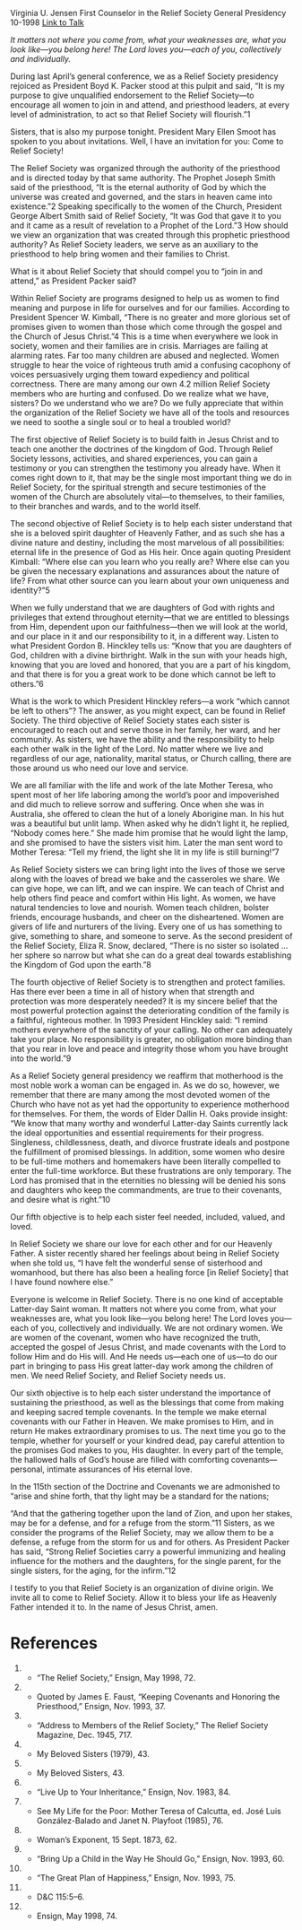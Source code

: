 Virginia U. Jensen
First Counselor in the Relief Society General Presidency
10-1998
[Link to Talk](https://www.churchofjesuschrist.org/study/general-conference/1998/10/come-to-relief-society?lang=eng)

_It matters not where you come from, what your weaknesses are, what you look like—you belong here! The Lord loves you—each of you, collectively and individually._

During last April’s general conference, we as a Relief Society presidency rejoiced as President Boyd K. Packer stood at this pulpit and said, “It is my purpose to give unqualified endorsement to the Relief Society—to encourage all women to join in and attend, and priesthood leaders, at every level of administration, to act so that Relief Society will flourish.”1

Sisters, that is also my purpose tonight. President Mary Ellen Smoot has spoken to you about invitations. Well, I have an invitation for you: Come to Relief Society!

The Relief Society was organized through the authority of the priesthood and is directed today by that same authority. The Prophet Joseph Smith said of the priesthood, “It is the eternal authority of God by which the universe was created and governed, and the stars in heaven came into existence.”2 Speaking specifically to the women of the Church, President George Albert Smith said of Relief Society, “It was God that gave it to you and it came as a result of revelation to a Prophet of the Lord.”3 How should we view an organization that was created through this prophetic priesthood authority? As Relief Society leaders, we serve as an auxiliary to the priesthood to help bring women and their families to Christ.

What is it about Relief Society that should compel you to “join in and attend,” as President Packer said?

Within Relief Society are programs designed to help us as women to find meaning and purpose in life for ourselves and for our families. According to President Spencer W. Kimball, “There is no greater and more glorious set of promises given to women than those which come through the gospel and the Church of Jesus Christ.”4 This is a time when everywhere we look in society, women and their families are in crisis. Marriages are failing at alarming rates. Far too many children are abused and neglected. Women struggle to hear the voice of righteous truth amid a confusing cacophony of voices persuasively urging them toward expediency and political correctness. There are many among our own 4.2 million Relief Society members who are hurting and confused. Do we realize what we have, sisters? Do we understand who we are? Do we fully appreciate that within the organization of the Relief Society we have all of the tools and resources we need to soothe a single soul or to heal a troubled world?

The first objective of Relief Society is to build faith in Jesus Christ and to teach one another the doctrines of the kingdom of God. Through Relief Society lessons, activities, and shared experiences, you can gain a testimony or you can strengthen the testimony you already have. When it comes right down to it, that may be the single most important thing we do in Relief Society, for the spiritual strength and secure testimonies of the women of the Church are absolutely vital—to themselves, to their families, to their branches and wards, and to the world itself.

The second objective of Relief Society is to help each sister understand that she is a beloved spirit daughter of Heavenly Father, and as such she has a divine nature and destiny, including the most marvelous of all possibilities: eternal life in the presence of God as His heir. Once again quoting President Kimball: “Where else can you learn who you really are? Where else can you be given the necessary explanations and assurances about the nature of life? From what other source can you learn about your own uniqueness and identity?”5

When we fully understand that we are daughters of God with rights and privileges that extend throughout eternity—that we are entitled to blessings from Him, dependent upon our faithfulness—then we will look at the world, and our place in it and our responsibility to it, in a different way. Listen to what President Gordon B. Hinckley tells us: “Know that you are daughters of God, children with a divine birthright. Walk in the sun with your heads high, knowing that you are loved and honored, that you are a part of his kingdom, and that there is for you a great work to be done which cannot be left to others.”6



What is the work to which President Hinckley refers—a work “which cannot be left to others”? The answer, as you might expect, can be found in Relief Society. The third objective of Relief Society states each sister is encouraged to reach out and serve those in her family, her ward, and her community. As sisters, we have the ability and the responsibility to help each other walk in the light of the Lord. No matter where we live and regardless of our age, nationality, marital status, or Church calling, there are those around us who need our love and service.

We are all familiar with the life and work of the late Mother Teresa, who spent most of her life laboring among the world’s poor and impoverished and did much to relieve sorrow and suffering. Once when she was in Australia, she offered to clean the hut of a lonely Aborigine man. In his hut was a beautiful but unlit lamp. When asked why he didn’t light it, he replied, “Nobody comes here.” She made him promise that he would light the lamp, and she promised to have the sisters visit him. Later the man sent word to Mother Teresa: “Tell my friend, the light she lit in my life is still burning!”7

As Relief Society sisters we can bring light into the lives of those we serve along with the loaves of bread we bake and the casseroles we share. We can give hope, we can lift, and we can inspire. We can teach of Christ and help others find peace and comfort within His light. As women, we have natural tendencies to love and nourish. Women teach children, bolster friends, encourage husbands, and cheer on the disheartened. Women are givers of life and nurturers of the living. Every one of us has something to give, something to share, and someone to serve. As the second president of the Relief Society, Eliza R. Snow, declared, “There is no sister so isolated … her sphere so narrow but what she can do a great deal towards establishing the Kingdom of God upon the earth.”8

The fourth objective of Relief Society is to strengthen and protect families. Has there ever been a time in all of history when that strength and protection was more desperately needed? It is my sincere belief that the most powerful protection against the deteriorating condition of the family is a faithful, righteous mother. In 1993 President Hinckley said: “I remind mothers everywhere of the sanctity of your calling. No other can adequately take your place. No responsibility is greater, no obligation more binding than that you rear in love and peace and integrity those whom you have brought into the world.”9

As a Relief Society general presidency we reaffirm that motherhood is the most noble work a woman can be engaged in. As we do so, however, we remember that there are many among the most devoted women of the Church who have not as yet had the opportunity to experience motherhood for themselves. For them, the words of Elder Dallin H. Oaks provide insight: “We know that many worthy and wonderful Latter-day Saints currently lack the ideal opportunities and essential requirements for their progress. Singleness, childlessness, death, and divorce frustrate ideals and postpone the fulfillment of promised blessings. In addition, some women who desire to be full-time mothers and homemakers have been literally compelled to enter the full-time workforce. But these frustrations are only temporary. The Lord has promised that in the eternities no blessing will be denied his sons and daughters who keep the commandments, are true to their covenants, and desire what is right.”10

Our fifth objective is to help each sister feel needed, included, valued, and loved.

In Relief Society we share our love for each other and for our Heavenly Father. A sister recently shared her feelings about being in Relief Society when she told us, “I have felt the wonderful sense of sisterhood and womanhood, but there has also been a healing force [in Relief Society] that I have found nowhere else.”

Everyone is welcome in Relief Society. There is no one kind of acceptable Latter-day Saint woman. It matters not where you come from, what your weaknesses are, what you look like—you belong here! The Lord loves you—each of you, collectively and individually. We are not ordinary women. We are women of the covenant, women who have recognized the truth, accepted the gospel of Jesus Christ, and made covenants with the Lord to follow Him and do His will. And He needs us—each one of us—to do our part in bringing to pass His great latter-day work among the children of men. We need Relief Society, and Relief Society needs us.

Our sixth objective is to help each sister understand the importance of sustaining the priesthood, as well as the blessings that come from making and keeping sacred temple covenants. In the temple we make eternal covenants with our Father in Heaven. We make promises to Him, and in return He makes extraordinary promises to us. The next time you go to the temple, whether for yourself or your kindred dead, pay careful attention to the promises God makes to you, His daughter. In every part of the temple, the hallowed halls of God’s house are filled with comforting covenants—personal, intimate assurances of His eternal love.

In the 115th section of the Doctrine and Covenants we are admonished to “arise and shine forth, that thy light may be a standard for the nations;

“And that the gathering together upon the land of Zion, and upon her stakes, may be for a defense, and for a refuge from the storm.”11 Sisters, as we consider the programs of the Relief Society, may we allow them to be a defense, a refuge from the storm for us and for others. As President Packer has said, “Strong Relief Societies carry a powerful immunizing and healing influence for the mothers and the daughters, for the single parent, for the single sisters, for the aging, for the infirm.”12

I testify to you that Relief Society is an organization of divine origin. We invite all to come to Relief Society. Allow it to bless your life as Heavenly Father intended it to. In the name of Jesus Christ, amen.

# References
1. - “The Relief Society,” Ensign, May 1998, 72.
2. - Quoted by James E. Faust, “Keeping Covenants and Honoring the Priesthood,” Ensign, Nov. 1993, 37.
3. - “Address to Members of the Relief Society,” The Relief Society Magazine, Dec. 1945, 717.
4. - My Beloved Sisters (1979), 43.
5. - My Beloved Sisters, 43.
6. - “Live Up to Your Inheritance,” Ensign, Nov. 1983, 84.
7. - See My Life for the Poor: Mother Teresa of Calcutta, ed. José Luis González-Balado and Janet N. Playfoot (1985), 76.
8. - Woman’s Exponent, 15 Sept. 1873, 62.
9. - “Bring Up a Child in the Way He Should Go,” Ensign, Nov. 1993, 60.
10. - “The Great Plan of Happiness,” Ensign, Nov. 1993, 75.
11. - D&C 115:5–6.
12. - Ensign, May 1998, 74.